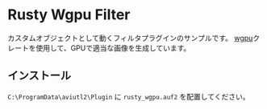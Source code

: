 # Rusty Wgpu Filter

カスタムオブジェクトとして動くフィルタプラグインのサンプルです。
[wgpu](https://crates.io/crates/wgpu)クレートを使用して、GPUで適当な画像を生成しています。

## インストール

`C:\ProgramData\aviutl2\Plugin` に `rusty_wgpu.auf2` を配置してください。
